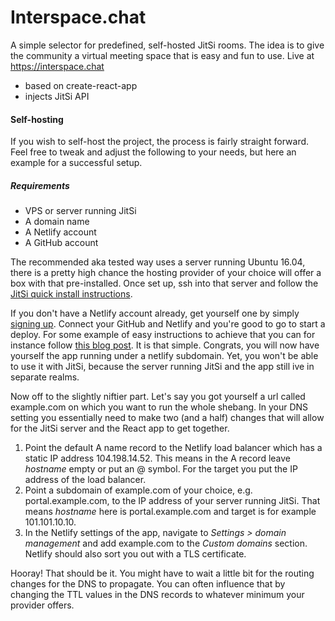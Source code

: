 # Interspace.chat

A simple selector for predefined, self-hosted JitSi rooms. The idea is to give the community a virtual meeting space that is easy and fun to use. Live at https://interspace.chat

- based on create-react-app
- injects JitSi API

#### Self-hosting

If you wish to self-host the project, the process is fairly straight forward. Feel free to tweak and adjust
the following to your needs, but here an example for a successful setup.

##### Requirements

* VPS or server running JitSi
* A domain name
* A Netlify account
* A GitHub account

The recommended aka tested way uses a server running Ubuntu 16.04, there is a pretty high chance the hosting
provider of your choice will offer a box with that pre-installed. Once set up, ssh into that server and follow
the [JitSi quick install instructions](https://github.com/jitsi/jitsi-meet/blob/master/doc/quick-install.md).

If you don't have a Netlify account already, get yourself one by simply [signing
up](https://www.netlify.com/). Connect your GitHub and Netlify and you're good to go to start a deploy. For
some example of easy instructions to achieve that you can for instance follow [this
blog post](https://sung.codes/blog/2017/12/09/deploying-existing-create-react-app-github-netlify/). It is that
simple. Congrats, you will now have yourself the app running under a netlify subdomain. Yet, you won't be able
to use it with JitSi, because the server running JitSi and the app still ive in separate realms.

Now off to the slightly niftier part. Let's say you got yourself a url called example.com on which you want to run the whole shebang. 
In your DNS setting you essentially need to make two (and a half) changes that will allow for the JitSi server and the
React app to get together. 

1. Point the default A name record to the Netlify load balancer which has a static IP address 104.198.14.52.
   This means in the A record leave *hostname* empty or put an @ symbol. For the target you put the IP address
   of the load balancer.
2. Point a subdomain of example.com of your choice, e.g. portal.example.com, to the IP address of your server
   running JitSi. That means *hostname* here is portal.example.com and target is for example 101.101.10.10. 
3. In the Netlify settings of the app, navigate to *Settings > domain management* and add example.com to the
   *Custom domains* section. Netlify should also sort you out with a TLS certificate. 

Hooray! That should be it. You might have to wait a little bit for the routing changes for the DNS
to propagate. You can often influence that by changing the TTL values in the DNS records to whatever minimum
your provider offers. 


